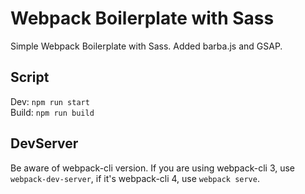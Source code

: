 # Webpack Boilerplate with Sass

Simple Webpack Boilerplate with Sass. Added barba.js and GSAP.

## Script

Dev: `npm run start`<br/> Build: `npm run build`

## DevServer

Be aware of webpack-cli version. If you are using webpack-cli 3, use `webpack-dev-server`, if it's webpack-cli 4, use `webpack serve`.
